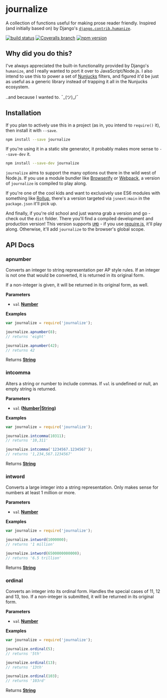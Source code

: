 # journalize

A collection of functions useful for making prose reader friendly. Inspired (and initially based on) by Django's [`django.contrib.humanize`](https://docs.djangoproject.com/en/dev/ref/contrib/humanize/).

[![build status](https://img.shields.io/travis/rdmurphy/journalize/master.svg?style=flat-square)](https://travis-ci.org/rdmurphy/journalize)
[![Coveralls branch](https://img.shields.io/coveralls/rdmurphy/journalize/master.svg?style=flat-square)](https://coveralls.io/github/rdmurphy/journalize)
[![npm version](https://img.shields.io/npm/v/journalize.svg?style=flat-square)](https://www.npmjs.com/package/journalize)

## Why did you do this?

I've always appreciated the built-in functionality provided by Django's `humanize`, and I really wanted to port it over to JavaScript/Node.js. I also intend to use this to power a set of [Nunjucks](http://mozilla.github.io/nunjucks/) filters, and figured it'd be just as useful as a generic library instead of trapping it all in the Nunjucks ecosystem.

..and because I wanted to. ¯\_(ツ)_/¯

## Installation

If you plan to actively use this in a project (as in, you intend to `require()` it), then install it with `--save`.

```sh
npm install --save journalize
```

If you're using it in a static site generator, it probably makes more sense to `--save-dev` it.

```sh
npm install --save-dev journalize
```

`journalize` aims to support the many options out there in the wild west of Node.js. If you use a module bundler like [Browserify](http://browserify.org) or [Webpack](http://webpack.github.io), a version of `journalize` is compiled to play along.

If you're one of the cool kids and want to exclusively use ES6 modules with something like [Rollup](http://rollupjs.org), there's a version targeted via `jsnext:main` in the `package.json` it'll pick up.

And finally, if you're old school and just wanna grab a version and go - check out the `dist` folder. There you'll find a compiled development and production version! This version supports [`UMD`](https://github.com/umdjs/umd) - if you use [require.js](http://requirejs.org), it'll play along. Otherwise, it'll add `journalize` to the browser's global scope.

## API Docs

### apnumber

Converts an integer to string representation per AP style rules. If an
integer is not one that would be converted, it is returned in its original
form.

If a non-integer is given, it will be returned in its original form, as
well.

**Parameters**

-   `val` **[Number](https://developer.mozilla.org/en-US/docs/Web/JavaScript/Reference/Global_Objects/Number)**

**Examples**

```javascript
var journalize = require('journalize');

journalize.apnumber(8);
// returns 'eight'

journalize.apnumber(42);
// returns 42
```

Returns **[String](https://developer.mozilla.org/en-US/docs/Web/JavaScript/Reference/Global_Objects/String)**

### intcomma

Alters a string or number to include commas. If `val` is undefined or null,
an empty string is returned.

**Parameters**

-   `val` **([Number](https://developer.mozilla.org/en-US/docs/Web/JavaScript/Reference/Global_Objects/Number)\|[String](https://developer.mozilla.org/en-US/docs/Web/JavaScript/Reference/Global_Objects/String))**

**Examples**

```javascript
var journalize = require('journalize');

journalize.intcomma(10311);
// returns '10,311'

journalize.intcomma('1234567.1234567');
// returns '1,234,567.1234567'
```

Returns **[String](https://developer.mozilla.org/en-US/docs/Web/JavaScript/Reference/Global_Objects/String)**

### intword

Converts a large integer into a string representation. Only makes sense for
numbers at least 1 million or more.

**Parameters**

-   `val` **[Number](https://developer.mozilla.org/en-US/docs/Web/JavaScript/Reference/Global_Objects/Number)**

**Examples**

```javascript
var journalize = require('journalize');

journalize.intword(1000000);
// returns '1 million'

journalize.intword(6500000000000);
// returns '6.5 trillion'
```

Returns **[String](https://developer.mozilla.org/en-US/docs/Web/JavaScript/Reference/Global_Objects/String)**

### ordinal

Converts an integer into its ordinal form. Handles the special cases of 11,
12 and 13, too. If a non-integer is submitted, it will be returned in its
original form.

**Parameters**

-   `val` **[Number](https://developer.mozilla.org/en-US/docs/Web/JavaScript/Reference/Global_Objects/Number)**

**Examples**

```javascript
var journalize = require('journalize');

journalize.ordinal(5);
// returns '5th'

journalize.ordinal(13);
// returns '13th'

journalize.ordinal(103);
// returns '103rd'
```

Returns **[String](https://developer.mozilla.org/en-US/docs/Web/JavaScript/Reference/Global_Objects/String)**
